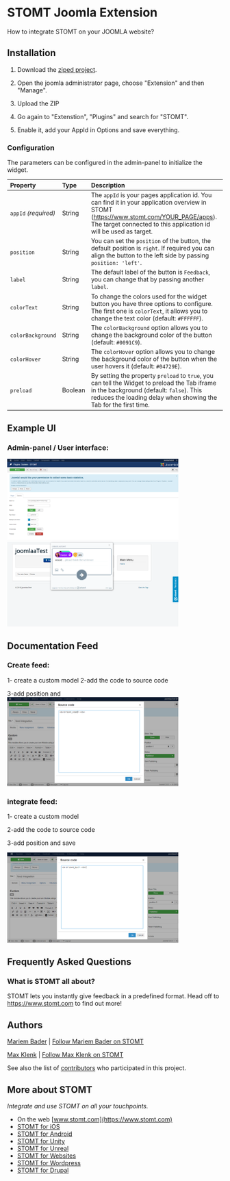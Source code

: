# STOMT Joomla Extension

How to integrate STOMT on your JOOMLA website?


## Installation

1. Download the [ziped project](https://github.com/stomt/stomt-joomla-extension/archive/master.zip).

2. Open the joomla administrator page, choose "Extension" and then "Manage".

3. Upload the ZIP

4. Go again to "Extenstion", "Plugins" and search for "STOMT".

5. Enable it, add your AppId in Options and save everything.


### Configuration

The parameters can be configured in the admin-panel to initialize the widget.

| Property | Type | Description |
| :--- | :--- | :--- |
| `appId` _(required)_ | String | The `appId` is your pages application id. You can find it in your application overview in STOMT (https://www.stomt.com/YOUR_PAGE/apps). The target connected to this application id will be used as target. |
| `position` | String | You can set the `position` of the button, the default position is `right`. If required you can align the button to the left side by passing `position: 'left'`. |
| `label` | String | The default label of the button is `Feedback`, you can change that by passing another `label`. |
| `colorText` | String | To change the colors used for the widget button you have three options to configure. The first one is `colorText`, it allows you to change the text color (default: `#FFFFFF`). |
| `colorBackground` | String | The `colorBackground` option allows you to change the background color of the button (default: `#0091C9`). |
| `colorHover` | String | The `colorHover` option allows you to change the background color of the button when the user hovers it (default: `#04729E`). |
| `preload` | Boolean | By setting the property `preload` to `true`, you can tell the Widget to preload the Tab iframe in the background (default: `false`). This reduces the loading delay when showing the Tab for the first time. |


## Example UI

### Admin-panel / User interface:

<img alt="Easy Integration" width="400" src="assets/panel.png"/>

<img alt="Easy Integration" width="400" src="assets/user_interface.png"/>

## Documentation Feed
### Create feed:
1- create a custom model
2-add the code to source code
<div id="stomt_create"></div>
3-add position and 
<img alt="Easy Integration" width="400" src="assets/create_feed.png"/>

### integrate feed:
1- create a custom model

2-add the code to source code


<div id="stomt_feed"></div>


3-add position and save

<img alt="Easy Integration" width="400" src="assets/integrate_feed.png"/>

## Frequently Asked Questions

### What is STOMT all about?

STOMT lets you instantly give feedback in a predefined format. Head off to https://www.stomt.com to find out more!


## Authors

[Mariem Bader](https://github.com/mariembader123) | [Follow Mariem Bader on STOMT](https://www.stomt.com/mariem-bader)

[Max Klenk](https://github.com/maxklenk) | [Follow Max Klenk on STOMT](https://www.stomt.com/max-klenk)

See also the list of [contributors](https://github.com/stomt/stomt-joomla-extension/contributors) who participated in this project.


## More about STOMT

*Integrate and use STOMT on all your touchpoints.*

* On the web [www.stomt.com](https://www.stomt.com)
* [STOMT for iOS](http://stomt.co/ios)
* [STOMT for Android](http://stomt.co/android)
* [STOMT for Unity](http://stomt.co/unity)
* [STOMT for Unreal](http://stomt.co/unreal)
* [STOMT for Websites](http://stomt.co/web)
* [STOMT for Wordpress](http://stomt.co/wordpress)
* [STOMT for Drupal](http://stomt.co/drupal)
